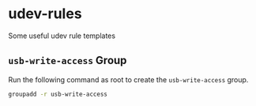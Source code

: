 # udev-rules

Some useful udev rule templates

## `usb-write-access` Group

Run the following command as root to create the `usb-write-access` group.

```sh
groupadd -r usb-write-access
```
